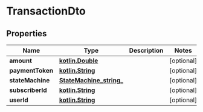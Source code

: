 # TransactionDto

## Properties
Name | Type | Description | Notes
------------ | ------------- | ------------- | -------------
**amount** | [**kotlin.Double**](.md) |  |  [optional]
**paymentToken** | [**kotlin.String**](.md) |  |  [optional]
**stateMachine** | [**StateMachine_string_**](StateMachine_string_.md) |  |  [optional]
**subscriberId** | [**kotlin.String**](.md) |  |  [optional]
**userId** | [**kotlin.String**](.md) |  |  [optional]
